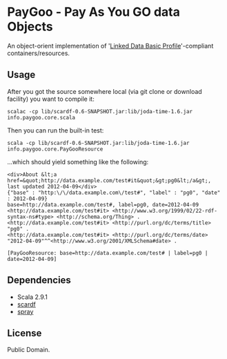 # PayGoo - Pay As You GO data Objects

An object-orient implementation of '[Linked Data Basic Profile](http://www.w3.org/Submission/2012/SUBM-ldbp-20120326/ "Linked Data Basic Profile 1.0")'-compliant containers/resources.

## Usage

After you got the source somewhere local (via git clone or download facility) you want to compile it:

	scalac -cp lib/scardf-0.6-SNAPSHOT.jar:lib/joda-time-1.6.jar info.paygoo.core.scala

Then you can run the built-in test:

	scala -cp lib/scardf-0.6-SNAPSHOT.jar:lib/joda-time-1.6.jar info.paygoo.core.PayGooResource

...which should yield something like the following:

	<div>About &lt;a href=&quot;http://data.example.com/test#it&quot;&gt;pg0&lt;/a&gt;, last updated 2012-04-09</div>
	{"base" : "http:\/\/data.example.com\/test#", "label" : "pg0", "date" : 2012-04-09}
	base=http://data.example.com/test#, label=pg0, date=2012-04-09
	<http://data.example.com/test#it> <http://www.w3.org/1999/02/22-rdf-syntax-ns#type> <http://schema.org/Thing> .
	<http://data.example.com/test#it> <http://purl.org/dc/terms/title> "pg0" .
	<http://data.example.com/test#it> <http://purl.org/dc/terms/date> "2012-04-09"^^<http://www.w3.org/2001/XMLSchema#date> .

	[PayGooResource: base=http://data.example.com/test# | label=pg0 | date=2012-04-09]

## Dependencies

* Scala 2.9.1
* [scardf](http://code.google.com/p/scardf/ "Scala RDF API - Google Project Hosting")
* [spray](spray.cc "A suite of lightweight Scala libraries for building and consuming RESTful web services on top of Akka")

## License

Public Domain.